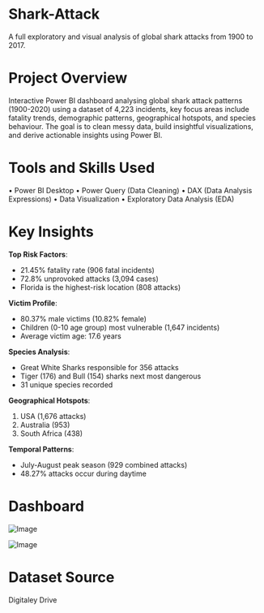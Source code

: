 # Shark-Attack
A full exploratory and visual analysis of global shark attacks from 1900 to 2017.
# Project Overview
Interactive Power BI dashboard analysing global shark attack patterns (1900-2020) using a dataset of 4,223 incidents, key focus areas include fatality trends, demographic patterns, geographical hotspots, and species behaviour. The goal is to clean messy data, build insightful visualizations, and derive actionable insights using Power BI.
# Tools and Skills Used
•	Power BI Desktop
•	Power Query (Data Cleaning)
•	DAX (Data Analysis Expressions)
•	Data Visualization
•	Exploratory Data Analysis (EDA)
# Key Insights
**Top Risk Factors**:
- 21.45% fatality rate (906 fatal incidents)
- 72.8% unprovoked attacks (3,094 cases)
- Florida is the highest-risk location (808 attacks)

**Victim Profile**:
- 80.37% male victims (10.82% female)
- Children (0-10 age group) most vulnerable (1,647 incidents)
- Average victim age: 17.6 years

**Species Analysis**:
- Great White Sharks responsible for 356 attacks
- Tiger (176) and Bull (154) sharks next most dangerous
- 31 unique species recorded

**Geographical Hotspots**:
1. USA (1,676 attacks)
2. Australia (953)
3. South Africa (438)

**Temporal Patterns**:
- July-August peak season (929 combined attacks)
- 48.27% attacks occur during daytime
# Dashboard
![Image](https://github.com/user-attachments/assets/ca9a991b-b1ec-4335-983b-8382e9464ba9)

![Image](https://github.com/user-attachments/assets/4dd39a27-ec82-4c21-98a8-10cfdfe1d791)
# Dataset Source
Digitaley Drive
